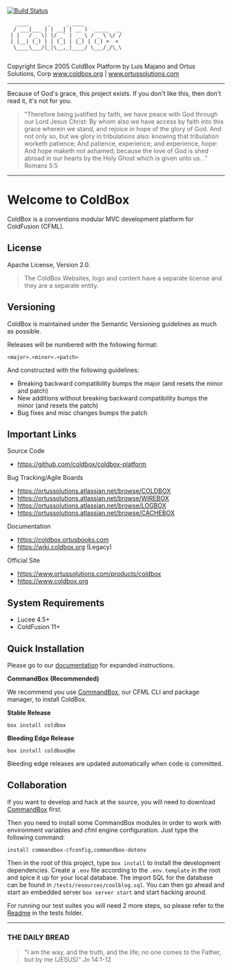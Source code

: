 [![Build Status](https://travis-ci.org/ColdBox/coldbox-platform.svg?branch=development)](https://travis-ci.org/ColdBox/coldbox-platform)

```
   ____      _     _ ____            
  / ___|___ | | __| | __ )  _____  __
 | |   / _ \| |/ _` |  _ \ / _ \ \/ /
 | |__| (_) | | (_| | |_) | (_) >  < 
  \____\___/|_|\__,_|____/ \___/_/\_\
                                     
```

Copyright Since 2005 ColdBox Platform by Luis Majano and Ortus Solutions, Corp
www.coldbox.org | www.ortussolutions.com

----

Because of God's grace, this project exists. If you don't like this, then don't read it, it's not for you.

>"Therefore being justified by faith, we have peace with God through our Lord Jesus Christ:
By whom also we have access by faith into this grace wherein we stand, and rejoice in hope of the glory of God.
And not only so, but we glory in tribulations also: knowing that tribulation worketh patience;
And patience, experience; and experience, hope:
And hope maketh not ashamed; because the love of God is shed abroad in our hearts by the 
Holy Ghost which is given unto us. ." Romans 5:5

----

# Welcome to ColdBox

ColdBox is a conventions modular MVC development platform for ColdFusion (CFML).

## License

Apache License, Version 2.0.

>The ColdBox Websites, logo and content have a separate license and they are a separate entity.

## Versioning

ColdBox is maintained under the Semantic Versioning guidelines as much as possible.

Releases will be numbered with the following format:

```
<major>.<minor>.<patch>
```

And constructed with the following guidelines:

* Breaking backward compatibility bumps the major (and resets the minor and patch)
* New additions without breaking backward compatibility bumps the minor (and resets the patch)
* Bug fixes and misc changes bumps the patch

## Important Links

Source Code

- https://github.com/coldbox/coldbox-platform

Bug Tracking/Agile Boards

- https://ortussolutions.atlassian.net/browse/COLDBOX
- https://ortussolutions.atlassian.net/browse/WIREBOX
- https://ortussolutions.atlassian.net/browse/LOGBOX
- https://ortussolutions.atlassian.net/browse/CACHEBOX

Documentation

- https://coldbox.ortusbooks.com
- https://wiki.coldbox.org (Legacy)

Official Site

- https://www.ortussolutions.com/products/coldbox
- https://www.coldbox.org

## System Requirements

- Lucee 4.5+
- ColdFusion 11+

## Quick Installation

Please go to our [documentation](https://coldbox.ortusbooks.com) for expanded instructions. 

**CommandBox (Recommended)**

We recommend you use [CommandBox](https://www.ortussolutions.com/products/commandbox), our CFML CLI and package manager, to install ColdBox.

**Stable Release**

`box install coldbox`

**Bleeding Edge Release**

`box install coldbox@be`

Bleeding edge releases are updated automatically when code is committed.

## Collaboration

If you want to develop and hack at the source, you will need to download [CommandBox](https://www.ortussolutions.com/products/commandbox) first.

Then you need to install some CommandBox modules in order to work with environment variables and cfml engine configuration. Just type the following command:

```
install commandbox-cfconfig,commandbox-dotenv
```

Then in the root of this project, type `box install` to install the development dependencies.  Create a `.env` file according to the `.env.template` in the root and spice it up for your local database.  The import SQL for the database can be found in `/tests/resources/coolblog.sql`. You can then go ahead and start an embedded server `box server start` and start hacking around.

For running our test suites you will need 2 more steps, so please refer to the [Readme](tests/readme.md) in the tests folder.

---
 
### THE DAILY BREAD
 > "I am the way, and the truth, and the life; no one comes to the Father, but by me (JESUS)" Jn 14:1-12
